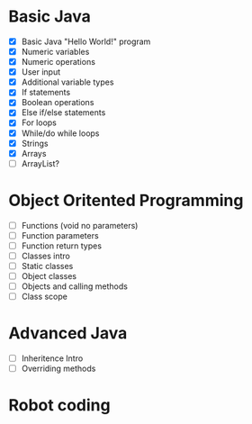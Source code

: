 # Basic Java
- [x] Basic Java "Hello World!" program
- [x] Numeric variables
- [x] Numeric operations
- [x] User input
- [x] Additional variable types
- [x] If statements
- [x] Boolean operations
- [x] Else if/else statements
- [x] For loops
- [x] While/do while loops
- [x] Strings
- [x] Arrays
- [ ] ArrayList?

# Object Oritented Programming
- [ ] Functions (void no parameters)
- [ ] Function parameters
- [ ] Function return types
- [ ] Classes intro
- [ ] Static classes
- [ ] Object classes
- [ ] Objects and calling methods
- [ ] Class scope

# Advanced Java
- [ ] Inheritence Intro
- [ ] Overriding methods

# Robot coding
